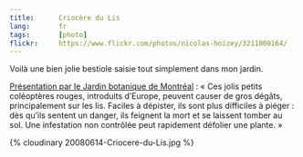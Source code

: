```yaml
---
title:      Criocère du Lis
lang:       fr
tags:       [photo]
flickr:     https://www.flickr.com/photos/nicolas-hoizey/3211000164/
---
```


Voilà une bien jolie bestiole saisie tout simplement dans mon jardin.

[Présentation par le Jardin botanique de Montréal](http://www2.ville.montreal.qc.ca/jardin2/voirRavageur.do?idMaladie=44) : « Ces jolis petits coléoptères rouges, introduits d’Europe, peuvent causer de gros dégâts, principalement sur les lis. Faciles à dépister, ils sont plus difficiles à piéger : dès qu’ils sentent un danger, ils feignent la mort et se laissent tomber au sol. Une infestation non contrôlée peut rapidement défolier une plante. »

{% cloudinary 20080614-Criocere-du-Lis.jpg %}
